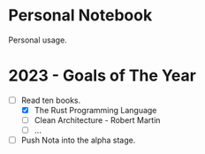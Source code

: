 # Personal Notebook
Personal usage.


# 2023 - Goals of The Year
* [ ] Read ten books.
  * [x] The Rust Programming Language
  * [ ] Clean Architecture - Robert Martin
  * [ ] ...
* [ ] Push Nota into the alpha stage.
